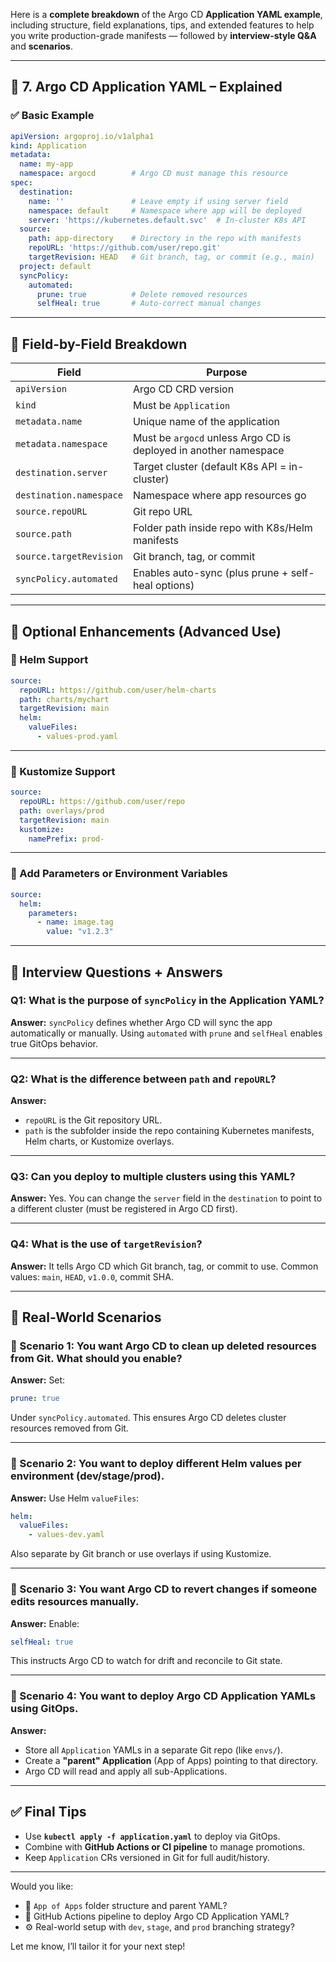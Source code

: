 Here is a **complete breakdown** of the Argo CD **Application YAML example**, including structure, field explanations, tips, and extended features to help you write production-grade manifests — followed by **interview-style Q\&A** and **scenarios**.

---

## 🔹 7. Argo CD Application YAML – Explained

### ✅ Basic Example

```yaml
apiVersion: argoproj.io/v1alpha1
kind: Application
metadata:
  name: my-app
  namespace: argocd        # Argo CD must manage this resource
spec:
  destination:
    name: ''               # Leave empty if using server field
    namespace: default     # Namespace where app will be deployed
    server: 'https://kubernetes.default.svc'  # In-cluster K8s API
  source:
    path: app-directory    # Directory in the repo with manifests
    repoURL: 'https://github.com/user/repo.git'
    targetRevision: HEAD   # Git branch, tag, or commit (e.g., main)
  project: default
  syncPolicy:
    automated:
      prune: true          # Delete removed resources
      selfHeal: true       # Auto-correct manual changes
```

---

## 📘 Field-by-Field Breakdown

| Field                   | Purpose                                                          |
| ----------------------- | ---------------------------------------------------------------- |
| `apiVersion`            | Argo CD CRD version                                              |
| `kind`                  | Must be `Application`                                            |
| `metadata.name`         | Unique name of the application                                   |
| `metadata.namespace`    | Must be `argocd` unless Argo CD is deployed in another namespace |
| `destination.server`    | Target cluster (default K8s API = in-cluster)                    |
| `destination.namespace` | Namespace where app resources go                                 |
| `source.repoURL`        | Git repo URL                                                     |
| `source.path`           | Folder path inside repo with K8s/Helm manifests                  |
| `source.targetRevision` | Git branch, tag, or commit                                       |
| `syncPolicy.automated`  | Enables auto-sync (plus prune + self-heal options)               |

---

## 🧠 Optional Enhancements (Advanced Use)

### 🔧 Helm Support

```yaml
source:
  repoURL: https://github.com/user/helm-charts
  path: charts/mychart
  targetRevision: main
  helm:
    valueFiles:
      - values-prod.yaml
```

---

### 🧪 Kustomize Support

```yaml
source:
  repoURL: https://github.com/user/repo
  path: overlays/prod
  targetRevision: main
  kustomize:
    namePrefix: prod-
```

---

### 🔐 Add Parameters or Environment Variables

```yaml
source:
  helm:
    parameters:
      - name: image.tag
        value: "v1.2.3"
```

---

## 🎯 Interview Questions + Answers

### Q1: **What is the purpose of `syncPolicy` in the Application YAML?**

**Answer:**
`syncPolicy` defines whether Argo CD will sync the app automatically or manually. Using `automated` with `prune` and `selfHeal` enables true GitOps behavior.

---

### Q2: **What is the difference between `path` and `repoURL`?**

**Answer:**

* `repoURL` is the Git repository URL.
* `path` is the subfolder inside the repo containing Kubernetes manifests, Helm charts, or Kustomize overlays.

---

### Q3: **Can you deploy to multiple clusters using this YAML?**

**Answer:**
Yes. You can change the `server` field in the `destination` to point to a different cluster (must be registered in Argo CD first).

---

### Q4: **What is the use of `targetRevision`?**

**Answer:**
It tells Argo CD which Git branch, tag, or commit to use. Common values: `main`, `HEAD`, `v1.0.0`, commit SHA.

---

## 📌 Real-World Scenarios

### 📌 Scenario 1: **You want Argo CD to clean up deleted resources from Git. What should you enable?**

**Answer:**
Set:

```yaml
prune: true
```

Under `syncPolicy.automated`. This ensures Argo CD deletes cluster resources removed from Git.

---

### 📌 Scenario 2: **You want to deploy different Helm values per environment (dev/stage/prod).**

**Answer:**
Use Helm `valueFiles`:

```yaml
helm:
  valueFiles:
    - values-dev.yaml
```

Also separate by Git branch or use overlays if using Kustomize.

---

### 📌 Scenario 3: **You want Argo CD to revert changes if someone edits resources manually.**

**Answer:**
Enable:

```yaml
selfHeal: true
```

This instructs Argo CD to watch for drift and reconcile to Git state.

---

### 📌 Scenario 4: **You want to deploy Argo CD Application YAMLs using GitOps.**

**Answer:**

* Store all `Application` YAMLs in a separate Git repo (like `envs/`).
* Create a **"parent" Application** (App of Apps) pointing to that directory.
* Argo CD will read and apply all sub-Applications.

---

## ✅ Final Tips

* Use **`kubectl apply -f application.yaml`** to deploy via GitOps.
* Combine with **GitHub Actions or CI pipeline** to manage promotions.
* Keep `Application` CRs versioned in Git for full audit/history.

---

Would you like:

* 📁 `App of Apps` folder structure and parent YAML?
* 🔁 GitHub Actions pipeline to deploy Argo CD Application YAML?
* ⚙️ Real-world setup with `dev`, `stage`, and `prod` branching strategy?

Let me know, I’ll tailor it for your next step!
